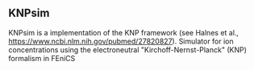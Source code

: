 ## KNPsim
KNPsim is a implementation of the KNP framework (see Halnes et al., https://www.ncbi.nlm.nih.gov/pubmed/27820827).
Simulator for ion concentrations using the electroneutral "Kirchoff-Nernst-Planck" (KNP) formalism in FEniCS
